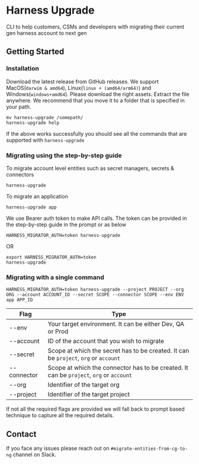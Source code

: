 # Harness Upgrade
CLI to help customers, CSMs and developers with migrating their current gen harness account to next gen

## Getting Started

### Installation
Download the latest release from GitHub releases. We support MacOS(`darwim & amd64`), Linux(`linux + (amd64/arm64)`) and Windows(`windows+amd64`). Please download the right assets. Extract the file anywhere.
We recommend that you move it to a folder that is specified in your path. 

```shell
mv harness-upgrade /somepath/
harness-upgrade help
```

If the above works successfully you should see all the commands that are supported with `harness-upgrade`

### Migrating using the step-by-step guide

To migrate account level entities such as secret managers, secrets & connectors
```shell
harness-upgrade
```

To migrate an application 
```shell
harness-upgrade app
```

We use Bearer auth token to make API calls. The token can be provided in the step-by-step guide in the prompt or as below

```shell
HARNESS_MIGRATOR_AUTH=token harness-upgrade
```

OR
```shell
export HARNESS_MIGRATOR_AUTH=token
harness-upgrade
```

### Migrating with a single command
```shell
HARNESS_MIGRATOR_AUTH=token harness-upgrade --project PROJECT --org ORG --account ACCOUNT_ID --secret SCOPE --connector SCOPE --env ENV app APP_ID
```

| Flag        | Type                                                                                    |
|-------------|-----------------------------------------------------------------------------------------|
| --env       | Your target environment. It can be either Dev, QA or Prod                               |
| --account   | ID of the account that you wish to migrate                                              |
| --secret    | Scope at which the secret has to be created. It can be `project`, `org` or `account`    |
| --connector | Scope at which the connector has to be created. It can be `project`, `org` or `account` |
| --org       | Identifier of the target org                                                            |
| --project   | Identifier of the target project                                                        |

If not all the required flags are provided we will fall back to prompt based technique to capture all the required details.

## Contact
If you face any issues please reach out on `#migrate-entities-from-cg-to-ng` channel on Slack.